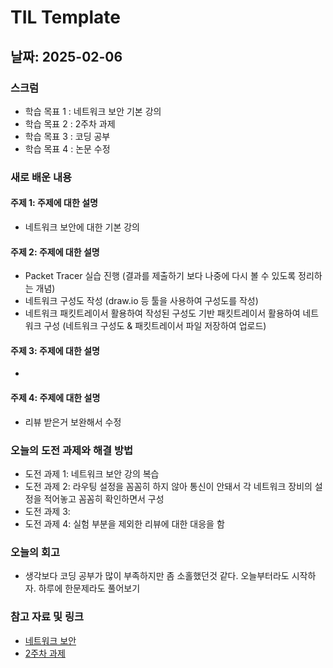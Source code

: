 # TIL Template

## 날짜: 2025-02-06

### 스크럼
- 학습 목표 1 : 네트워크 보안 기본 강의
- 학습 목표 2 : 2주차 과제
- 학습 목표 3 : 코딩 공부
- 학습 목표 4 : 논문 수정

### 새로 배운 내용
#### 주제 1: 주제에 대한 설명
- 네트워크 보안에 대한 기본 강의

#### 주제 2: 주제에 대한 설명
- Packet Tracer 실습 진행 (결과를 제출하기 보다 나중에 다시 볼 수 있도록 정리하는 개념)
- 네트워크 구성도 작성 (draw.io 등 툴을 사용하여 구성도를 작성)
- 네트워크 패킷트레이서 활용하여 작성된 구성도 기반 패킷트레이서 활용하여 네트워크 구성 (네트워크 구성도 & 패킷트레이서 파일 저장하여 업로드)

#### 주제 3: 주제에 대한 설명
- 

#### 주제 4: 주제에 대한 설명
- 리뷰 받은거 보완해서 수정

### 오늘의 도전 과제와 해결 방법
- 도전 과제 1: 네트워크 보안 강의 복습
- 도전 과제 2: 라우팅 설정을 꼼꼼히 하지 않아 통신이 안돼서 각 네트워크 장비의 설정을 적어놓고 꼼꼼히 확인하면서 구성
- 도전 과제 3: 
- 도전 과제 4: 실험 부분을 제외한 리뷰에 대한 대응을 함

### 오늘의 회고
- 생각보다 코딩 공부가 많이 부족하지만 좀 소홀했던것 같다. 오늘부터라도 시작하자. 하루에 한문제라도 풀어보기

### 참고 자료 및 링크
- [네트워크 보안](https://drive.google.com/file/d/18s5DrtAcHtUDFHY-L4-J4KBvkbkXG1Ed/view)
- [2주차 과제](https://www.notion.so/adapterz/8cdfb5a811ce4493aa3c5d19ac8e9130)
